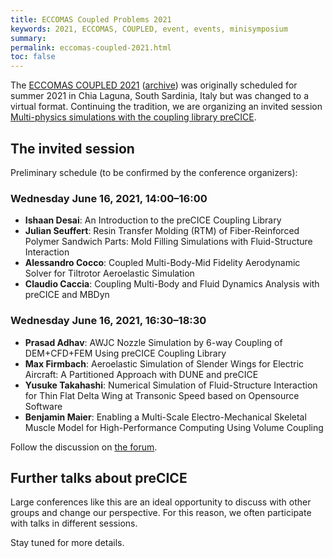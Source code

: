 ```yaml
---
title: ECCOMAS Coupled Problems 2021
keywords: 2021, ECCOMAS, COUPLED, event, events, minisymposium
summary:
permalink: eccomas-coupled-2021.html
toc: false
---
```


The [ECCOMAS COUPLED 2021](https://congress.cimne.com/coupled2021/frontal/default.asp)
([archive](https://web.archive.org/web/20201027054315/https://congress.cimne.com/coupled2021/frontal/InvitedSessions.asp))
was originally scheduled for summer 2021 in Chia Laguna, South Sardinia, Italy but was changed to a virtual format.
Continuing the tradition, we are organizing an invited session [Multi-physics simulations with the coupling library preCICE](https://congress.cimne.com/coupled2021/frontal/doc/IS/MultiPhysicsSimulationsWithCouplingLibraryPreCICE.pdf).

## The invited session

Preliminary schedule (to be confirmed by the conference organizers):

### Wednesday June 16, 2021, 14:00–16:00

* **Ishaan Desai**: An Introduction to the preCICE Coupling Library
* **Julian Seuffert**: Resin Transfer Molding (RTM) of Fiber-Reinforced Polymer Sandwich Parts: Mold Filling Simulations with Fluid-Structure Interaction
* **Alessandro Cocco**: Coupled Multi-Body-Mid Fidelity Aerodynamic Solver for Tiltrotor Aeroelastic Simulation
* **Claudio	Caccia**: Coupling Multi-Body and Fluid Dynamics Analysis with preCICE and MBDyn

### Wednesday June 16, 2021, 16:30–18:30

* **Prasad Adhav**: AWJC Nozzle Simulation by 6-way Coupling of DEM+CFD+FEM Using preCICE Coupling Library
* **Max Firmbach**: Aeroelastic Simulation of Slender Wings for Electric Aircraft: A Partitioned Approach with DUNE and preCICE
* **Yusuke Takahashi**: Numerical Simulation of Fluid-Structure Interaction for Thin Flat Delta Wing at Transonic Speed based on Opensource Software
* **Benjamin Maier**: Enabling a Multi-Scale Electro-Mechanical Skeletal Muscle Model for High-Performance Computing Using Volume Coupling

Follow the discussion on [the forum](https://precice.discourse.group/t/precice-invited-session-at-eccomas-coupled-2021/448).

## Further talks about preCICE

Large conferences like this are an ideal opportunity to discuss with other groups and change our perspective. For this reason, we often participate with talks in different sessions.

Stay tuned for more details.
